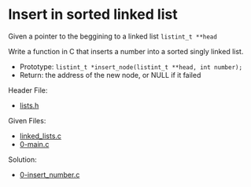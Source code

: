 # Insert in sorted linked list #
Given a pointer to the beggining to a linked list `listint_t **head`

Write a function in C that inserts a number into a sorted singly linked list.

- Prototype: `listint_t *insert_node(listint_t **head, int number);`
- Return: the address of the new node, or NULL if it failed

Header File:
- [lists.h](lists.h "lists.h - Header file.")

Given Files:

- [linked_lists.c](linked_lists.c "linked_lists.c - Given file.")
- [0-main.c](0-main.c "linked_lists.c - Given file.")

Solution:

- [0-insert_number.c](0-insert_number.c "0-insert_number.c - Solution file.")
